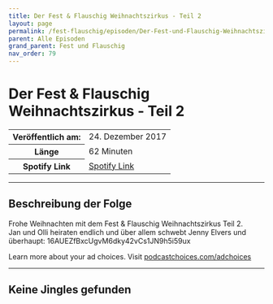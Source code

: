 ```yaml
---
title: Der Fest & Flauschig Weihnachtszirkus - Teil 2
layout: page
permalink: /fest-flauschig/episoden/Der-Fest-und-Flauschig-Weihnachtszirkus-Teil-2
parent: Alle Episoden
grand_parent: Fest und Flauschig
nav_order: 79
---
```


# Der Fest & Flauschig Weihnachtszirkus - Teil 2
<table class="resp-table dcf-table dcf-table-responsive dcf-table-bordered dcf-table-striped dcf-w-100%">
                    <tbody>
                        <tr>
                            <th scope="row">Veröffentlich am:</th>
                            <td data-label="Veröffentlich am:">24. Dezember 2017</td>
                        </tr>
                        <tr>
                            <th scope="row">Länge </th>
                            <td data-label="Länge ">62 Minuten</td>
                        </tr><tr>
                                <th scope="row">Spotify Link</th>
                                <td data-label="Spotify Link"><a href="https://open.spotify.com/episode/7IRzKdXntGO4Z7A21eU5l8">Spotify Link</a></td>
                            </tr></tbody>
                </table>

***

## Beschreibung der Folge

<div>
Frohe Weihnachten mit dem Fest &amp; Flauschig Weihnachtszirkus Teil 2. <br> Jan und Olli heiraten endlich und über allem schwebt Jenny Elvers und überhaupt: 16AUEZfBxcUgvM6dky42vCs1JN9h5i59ux<p> </p><p>Learn more about your ad choices. Visit <a href="https://podcastchoices.com/adchoices">podcastchoices.com/adchoices</a></p>  
</div>

***

## Keine Jingles gefunden